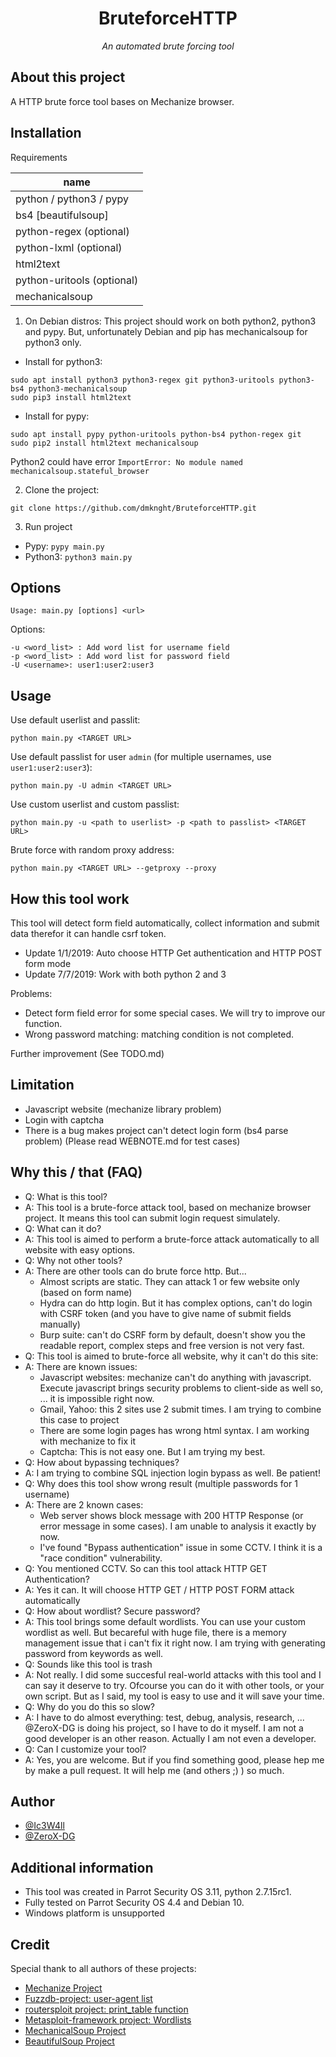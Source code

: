 <h1 align='center'>BruteforceHTTP</h1>
<p align='center'><i>An automated brute forcing tool</i></p>

## About this project
A HTTP brute force tool bases on Mechanize browser.

## Installation

Requirements

| name        |
|-------------|
| python / python3 / pypy |
| bs4 [beautifulsoup] |
| python-regex (optional) |
| python-lxml (optional) |
| html2text |
| python-uritools (optional) |
| mechanicalsoup |


1. On Debian distros:
This project should work on both python2, python3 and pypy. But, unfortunately Debian and pip has mechanicalsoup for python3 only.
 - Install for python3:
```
sudo apt install python3 python3-regex git python3-uritools python3-bs4 python3-mechanicalsoup
sudo pip3 install html2text
```
 - Install for pypy:
```
sudo apt install pypy python-uritools python-bs4 python-regex git
sudo pip2 install html2text mechanicalsoup
```

Python2 could have error `ImportError: No module named mechanicalsoup.stateful_browser`

2. Clone the project:
```
git clone https://github.com/dmknght/BruteforceHTTP.git
```

3. Run project
- Pypy:
`pypy main.py`
- Python3:
`python3 main.py`

## Options
```
Usage: main.py [options] <url>
```
Options:

 ```
 -u <word_list> : Add word list for username field
 -p <word_list> : Add word list for password field
 -U <username>: user1:user2:user3
 ```

## Usage

Use default userlist and passlit:
```
python main.py <TARGET URL>
```

Use default passlist for user `admin` (for multiple usernames, use `user1:user2:user3`):
```
python main.py -U admin <TARGET URL>
```

Use custom userlist and custom passlist:
```
python main.py -u <path to userlist> -p <path to passlist> <TARGET URL>
```

Brute force with random proxy address:
```
python main.py <TARGET URL> --getproxy --proxy
```

## How this tool work
This tool will detect form field automatically, collect information and submit data therefor it can handle csrf token.

* Update 1/1/2019: Auto choose HTTP Get authentication and HTTP POST form mode
* Update 7/7/2019: Work with both python 2 and 3

Problems:
 - Detect form field error for some special cases. We will try to improve our function.
 - Wrong password matching: matching condition is not completed.

Further improvement (See TODO.md)

## Limitation
- Javascript website (mechanize library problem)
- Login with captcha
- There is a bug makes project can't detect login form (bs4 parse problem)
(Please read WEBNOTE.md for test cases)

## Why this / that (FAQ)
- Q: What is this tool?
- A: This tool is a brute-force attack tool, based on mechanize browser project. It means this tool can submit login request simulately.
- Q: What can it do?
- A: This tool is aimed to perform a brute-force attack automatically to all website with easy options.
- Q: Why not other tools?
- A: There are other tools can do brute force http. But...
	+ Almost scripts are static. They can attack 1 or few website only (based on form name)
	+ Hydra can do http login. But it has complex options, can't do login with CSRF token (and you have to give name of submit fields manually)
	+ Burp suite: can't do CSRF form by default, doesn't show you the readable report, complex steps and free version is not very fast.
- Q: This tool is aimed to brute-force all website, why it can't do this site:
- A: There are known issues:
	+ Javascript websites: mechanize can't do anything with javascript. Execute javascript brings security problems to client-side as well so, ... it is impossible right now.
	+ Gmail, Yahoo: this 2 sites use 2 submit times. I am trying to combine this case to project
	+ There are some login pages has wrong html syntax. I am working with mechanize to fix it
	+ Captcha: This is not easy one. But I am trying my best.
- Q: How about bypassing techniques?
- A: I am trying to combine SQL injection login bypass as well. Be patient!
- Q: Why does this tool show wrong result (multiple passwords for 1 username)
- A: There are 2 known cases:
	+ Web server shows block message with 200 HTTP Response (or error message in some cases). I am unable to analysis it exactly by now.
	+ I've found "Bypass authentication" issue in some CCTV. I think it is a "race condition" vulnerability.
- Q: You mentioned CCTV. So can this tool attack HTTP GET Authentication?
- A: Yes it can. It will choose HTTP GET / HTTP POST FORM attack automatically
- Q: How about wordlist? Secure password?
- A: This tool brings some default wordlists. You can use your custom wordlist as well. But becareful with huge file, there is a memory management issue that i can't fix it right now. I am trying with generating password from keywords as well. 
- Q: Sounds like this tool is trash
- A: Not really. I did some succesful real-world attacks with this tool and I can say it deserve to try. Ofcourse you can do it with other tools, or your own script. But as I said, my tool is easy to use and it will save your time.
- Q: Why do you do this so slow?
- A: I have to do almost everything: test, debug, analysis, research, ... @ZeroX-DG is doing his project, so I have to do it myself. I am not a good developer is an other reason. Actually I am not even a developer.
- Q: Can I customize your tool?
- A: Yes, you are welcome. But if you find something good, please hep me by make a pull request. It will help me (and others ;) ) so much.

## Author
- [@Ic3W4ll](https://github.com/dmknght)
- [@ZeroX-DG](https://github.com/ZeroX-DG)

## Additional information
- This tool was created in Parrot Security OS 3.11, python 2.7.15rc1.
- Fully tested on Parrot Security OS 4.4 and Debian 10.
- Windows platform is unsupported

## Credit
Special thank to all authors of these projects:
- [Mechanize Project](https://github.com/python-mechanize/)
- [Fuzzdb-project: user-agent list](https://github.com/fuzzdb-project/fuzzdb/blob/master/discovery/UserAgent/UserAgentListCommon.txt)
- [routersploit project: print_table function](https://github.com/threat9/routersploit/blob/master/routersploit/core/exploit/printer.py)
- [Metasploit-framework project: Wordlists](https://github.com/rapid7/metasploit-framework/tree/master/data/wordlists)
- [MechanicalSoup Project](https://github.com/MechanicalSoup/MechanicalSoup)
- [BeautifulSoup Project](https://github.com/waylan/beautifulsoup)
